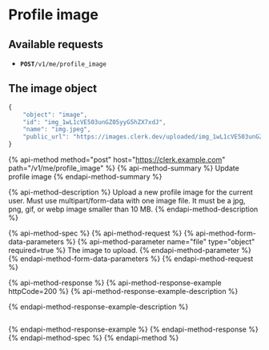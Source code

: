 # Profile image

## Available requests

* **`POST`**`/v1/me/profile_image`

## The image object

```javascript
{
    "object": "image",
    "id": "img_1wL1cVE503unGZ05yyG5hZX7xdJ",
    "name": "img.jpeg",
    "public_url": "https://images.clerk.dev/uploaded/img_1wL1cVE503unGZ05yyG5hZX7xdJ.jpeg"
}
```

{% api-method method="post" host="https://clerk.example.com" path="/v1/me/profile\_image" %}
{% api-method-summary %}
Update profile image
{% endapi-method-summary %}

{% api-method-description %}
Upload a new profile image for the current user.  Must use multipart/form-data with one image file.  It must be a jpg, png, gif, or webp image smaller than 10 MB.
{% endapi-method-description %}

{% api-method-spec %}
{% api-method-request %}
{% api-method-form-data-parameters %}
{% api-method-parameter name="file" type="object" required=true %}
The image to upload.
{% endapi-method-parameter %}
{% endapi-method-form-data-parameters %}
{% endapi-method-request %}

{% api-method-response %}
{% api-method-response-example httpCode=200 %}
{% api-method-response-example-description %}

{% endapi-method-response-example-description %}

```

```
{% endapi-method-response-example %}
{% endapi-method-response %}
{% endapi-method-spec %}
{% endapi-method %}



